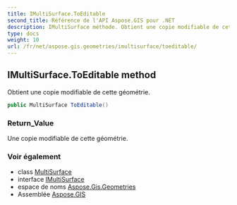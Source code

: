 ```yaml
---
title: IMultiSurface.ToEditable
second_title: Référence de l'API Aspose.GIS pour .NET
description: IMultiSurface méthode. Obtient une copie modifiable de cette géométrie.
type: docs
weight: 10
url: /fr/net/aspose.gis.geometries/imultisurface/toeditable/
---
```

## IMultiSurface.ToEditable method

Obtient une copie modifiable de cette géométrie.

```csharp
public MultiSurface ToEditable()
```

### Return_Value

Une copie modifiable de cette géométrie.

### Voir également

* class [MultiSurface](../../multisurface/)
* interface [IMultiSurface](../)
* espace de noms [Aspose.Gis.Geometries](../../imultisurface/)
* Assemblée [Aspose.GIS](../../../)


